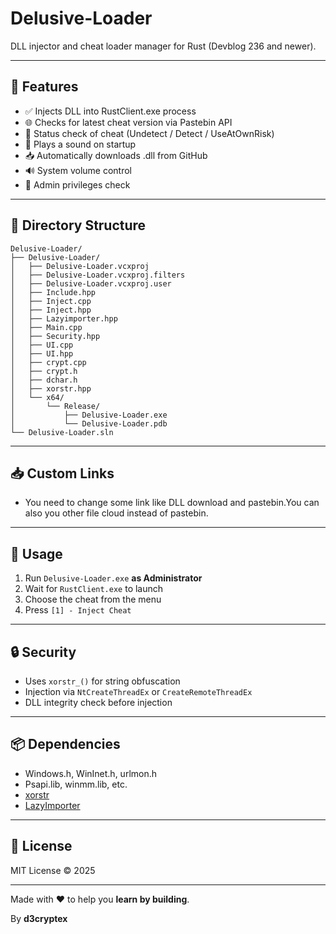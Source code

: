 # Delusive-Loader

DLL injector and cheat loader manager for Rust (Devblog 236 and newer).

---

## 🔧 Features

- ✅ Injects DLL into RustClient.exe process
- 🌐 Checks for latest cheat version via Pastebin API
- 🔐 Status check of cheat (Undetect / Detect / UseAtOwnRisk)
- 🎵 Plays a sound on startup
- 📥 Automatically downloads .dll from GitHub
- 🔊 System volume control
- 🛑 Admin privileges check

---

## 📁 Directory Structure

```
Delusive-Loader/
├── Delusive-Loader/
│   ├── Delusive-Loader.vcxproj
│   ├── Delusive-Loader.vcxproj.filters
│   ├── Delusive-Loader.vcxproj.user
│   ├── Include.hpp
│   ├── Inject.cpp
│   ├── Inject.hpp
│   ├── Lazyimporter.hpp
│   ├── Main.cpp
│   ├── Security.hpp
│   ├── UI.cpp
│   ├── UI.hpp
│   ├── crypt.cpp
│   ├── crypt.h
│   ├── dchar.h
│   ├── xorstr.hpp
│   └── x64/
│       └── Release/
│           ├── Delusive-Loader.exe
│           └── Delusive-Loader.pdb
└── Delusive-Loader.sln
```

---

## 📥 Custom Links

- You need to change some link like DLL download and pastebin.You can also you other file cloud instead of pastebin.

---

## 🧪 Usage

1. Run `Delusive-Loader.exe` **as Administrator**
2. Wait for `RustClient.exe` to launch
3. Choose the cheat from the menu
4. Press `[1] - Inject Cheat`

---

## 🔒 Security

- Uses `xorstr_()` for string obfuscation
- Injection via `NtCreateThreadEx` or `CreateRemoteThreadEx`
- DLL integrity check before injection

---

## 📦 Dependencies

- Windows.h, WinInet.h, urlmon.h
- Psapi.lib, winmm.lib, etc.
- [xorstr](https://github.com/JustasMasiulis/xorstr)
- [LazyImporter](https://github.com/JustasMasiulis/lazy_importer)

---

## 📜 License

MIT License © 2025

---

Made with ❤️ to help you **learn by building**.

By **d3cryptex**

